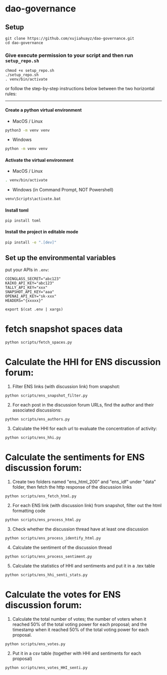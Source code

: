 # dao-governance

## Setup

```
git clone https://github.com/xujiahuayz/dao-governance.git
cd dao-governance
```

### Give execute permission to your script and then run `setup_repo.sh`

```
chmod +x setup_repo.sh
./setup_repo.sh
. venv/bin/activate
```

or follow the step-by-step instructions below between the two horizontal rules:

---

#### Create a python virtual environment

- MacOS / Linux

```bash
python3 -m venv venv
```

- Windows

```bash
python -m venv venv
```

#### Activate the virtual environment

- MacOS / Linux

```bash
. venv/bin/activate
```

- Windows (in Command Prompt, NOT Powershell)

```bash
venv\Scripts\activate.bat
```

#### Install toml

```
pip install toml
```

#### Install the project in editable mode

```bash
pip install -e ".[dev]"
```

## Set up the environmental variables

put your APIs in `.env`:

```
COINGLASS_SECRET="abc123"
KAIKO_API_KEY="abc123"
TALLY_API_KEY="xxx"
SNAPSHOT_API_KEY="aaa"
OPENAI_API_KEY="sk-xxx"
HEADERS="{xxxxx}"
```

```
export $(cat .env | xargs)
```

# fetch snapshot spaces data

```
python scripts/fetch_spaces.py
```


# Calculate the HHI for ENS discussion forum:

1. Filter ENS links (with discussion link) from snapshot:
```
python scripts/ens_snapshot_filter.py
```

2. For each post in the discussion forum URLs, find the author and their associated discussions: 
```
python scripts/ens_authors.py
```

3. Calculate the HHI for each url to evaluate the concentration of activity:
```
python scripts/ens_hhi.py
```


# Calculate the sentiments for ENS discussion forum:

1. Create two folders named "ens_html_200" and "ens_idf" under "data" folder, then fetch the http response of the discussion links

```
python scripts/ens_fetch_html.py
```

2. For each ENS link (with discussion link) from snapshot, filter out the html formatting code

```
python scripts/ens_process_html.py
```

3. Check whether the discussion thread have at least one discussion
```
python scripts/ens_process_identify_html.py
```

4. Calculate the sentiment of the discussion thread
```
python scripts/ens_process_sentiment.py
```


5. Calculate the statistics of HHI and sentiments and put it in a .tex table
```
python scripts/ens_hhi_senti_stats.py
```


# Calculate the votes for ENS discussion forum:

1. Calculate the total number of votes; the number of voters when it reached 50% of the total voting power for each proposal; and the timestamp when it reached 50% of the total voting power for each proposal.
```
python scripts/ens_votes.py
```

2. Put it in a csv table (together with HHI and sentiments for each proposal)

```
python scripts/ens_votes_HHI_senti.py
```

